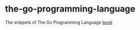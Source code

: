 # the-go-programming-language
The snippets of The Go Programming Language [book](https://www.amazon.com/Programming-Language-Addison-Wesley-Professional-Computing/dp/0134190440)
